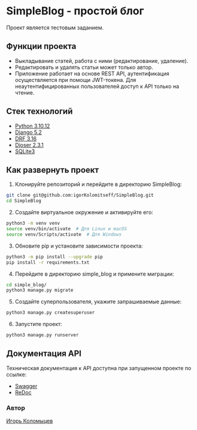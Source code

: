 # SimpleBlog - простой блог

Проект является тестовым заданием.

## Функции проекта

* Выкладывание статей, работа с ними (редактирование, удаление).
* Редактировать и удалять статьи может только автор.
* Приложение работает на основе REST API, аутентификация осуществляется при 
помощи JWT-токена. Для неаутентифицированных пользователей доступ к API только 
на чтение.

## Стек технологий
* [Python 3.10.12](https://www.python.org/)
* [Django 5.2](https://www.djangoproject.com/)
* [DRF 3.16](https://www.django-rest-framework.org/)
* [Djoser 2.3.1](https://djoser.readthedocs.io/en/latest/getting_started.html)
* [SQLite3](https://www.sqlite.org/)

## Как развернуть проект
1. Клонируйте репозиторий и перейдите в директорию SimpleBlog:
```bash
git clone git@github.com:igorKolomitseff/SimpleBlog.git
cd SimpleBlog
```

2. Создайте виртуальное окружение и активируйте его:
```bash
python3 -m venv venv
source venv/bin/activate  # Для Linux и macOS
source venv/Scripts/activate  # Для Windows
```

3. Обновите pip и установите зависимости проекта:
```bash
python3 -m pip install --upgrade pip
pip install -r requirements.txt
```

4. Перейдите в директорию simple_blog и примените миграции:
```bash
cd simple_blog/
python3 manage.py migrate
```

5. Создайте суперпользователя, укажите запрашиваемые данные:
```bash
python3 manage.py createsuperuser
```

6. Запустите проект:
```bash
python3 manage.py runserver
```

## Документация API

Техническая документация к API доступна при запущенном проекте по ссылке:
* [Swagger](http://127.0.0.1:8000/api/schema/swagger-ui/)
* [ReDoc](http://127.0.0.1:8000/api/schema/redoc/)

<!-- Документация без развёртывания проекта:

[Swagger]()
[ReDoc]() -->

### Автор

[Игорь Коломыцев](https://github.com/igorKolomitseff)